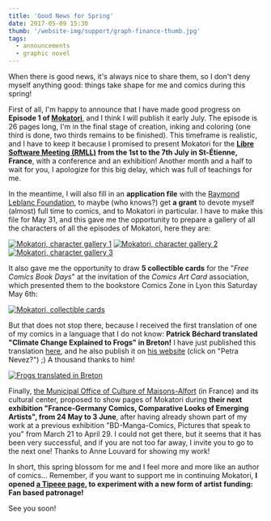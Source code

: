 ```yaml
---
title: 'Good News for Spring'
date: 2017-05-09 15:30
thumb: '/website-img/support/graph-finance-thumb.jpg'
tags:
  - announcements
  - graphic novel
---
```


When there is good news, it's always nice to share them, so I don't deny myself anything good: things take shape for me and comics during this spring!

First of all, I'm happy to announce that I have made good progress  on **Episode 1 of [Mokatori](/en/comics/mokatori-ep0-the-end)**, and I think I will publish it early July. The episode is 26 pages long, I'm in the final stage of creation, inking and coloring (one third is done, two thirds remains to be finished). This timeframe is realistic, and I have to keep it because I promised to present Mokatori for the **[Libre Software Meeting (RMLL)](https://2017.rmll.info/en/) from the 1st to the 7th July in St-Étienne, France**, with a conference and an exhibition!
Another month and a half to wait for you, I apologize for this big delay, which was full of teachings for me.

In the meantime, I will also fill in an **application file** with the [Raymond Leblanc Foundation](http://www.fondationrleblanc.be/), to maybe (who knows?) get **a grant** to devote myself (almost) full time to comics, and to Mokatori in particular. I have to make this file for May 31, and this gave me the opportunity to prepare a gallery of all the characters of all the episodes of Mokatori, here they are:

[![Mokatori, character gallery 1](/img/blog/mokatori-galerie-1-thumb.jpg)](/img/blog/mokatori-galerie-1.jpg)
[![Mokatori, character gallery 2](/img/blog/mokatori-galerie-2-thumb.jpg)](/img/blog/mokatori-galerie-2.jpg)
[![Mokatori, character gallery 3](/img/blog/mokatori-galerie-3-thumb.jpg)](/img/blog/mokatori-galerie-3.jpg)

It also gave me the opportunity to draw **5 collectible cards** for the "*Free Comics Book Days*" at the invitation of the *Comics Art Card* association, which presented them to the bookstore Comics Zone in Lyon this Saturday May 6th:

[![Mokatori, collectible cards](/img/blog/mokatori-cartes-dessin-web.jpg)](/img/blog/mokatori-cartes-dessin-web.jpg)

But that does not stop there, because I received the first translation of one of my comics in a language that I do not know: **Patrick Béchard translated "Climate Change Explained to Frogs" in Breton!** I have just published this translation [here](/fr/bd/climat-grenouilles-breton/), and he also publish it on [his website](http://bzg.pagesperso-orange.fr/skr/) (click on "Petra Nevez?") ;)
A thousand thanks to him!

[![Frogs translated in Breton](/fr/lecteur-bd/climat-grenouilles-breton/climat-grenouilles-breton-cover.jpg)](/fr/bd/climat-grenouilles-breton/)

Finally, [the Municipal Office of Culture of Maisons-Alfort](http://www.omc-maisons-alfort.asso.fr/) (in France) and its cultural center, proposed to show pages of Mokatori during **their next exhibition "France-Germany Comics, Comparative Looks of Emerging Artists", from 24 May to 3 June**, after having already shown part of my work at a previous exhibition "BD-Manga-Comics, Pictures that speak to you" from March 21 to April 29.
I could not get there, but it seems that it has been very successful, and if you are not too far away, I invite you to go to the next one! Thanks to Anne Louvard for showing my work!

In short, this spring blossom for me and I feel more and more like an author of comics…
Remember, if you want to support me in continuing Mokatori, **I opened [a Tipeee page](https://www.tipeee.com/nylnook), to experiment with a new form of artist funding: Fan based patronage!**

See you soon!
